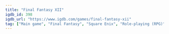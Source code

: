 ```yaml
---
title: "Final Fantasy XII"
igdb_id: 398
igdb_url: "https://www.igdb.com/games/final-fantasy-xii"
tag: ["Main game", "Final Fantasy", "Square Enix", "Role-playing (RPG)", "Adventure", "Single player", "Third person", "Action", "Fantasy", "Sandbox", "Open world"]
---
```

